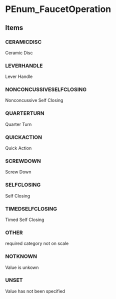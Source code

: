# PEnum_FaucetOperation
<!-- end of short definition -->

## Items

### CERAMICDISC
Ceramic Disc

### LEVERHANDLE
Lever Handle

### NONCONCUSSIVESELFCLOSING
Nonconcussive Self Closing

### QUARTERTURN
Quarter Turn

### QUICKACTION
Quick Action

### SCREWDOWN
Screw Down

### SELFCLOSING
Self Closing

### TIMEDSELFCLOSING
Timed Self Closing

### OTHER
required category not on scale

### NOTKNOWN
Value is unkown

### UNSET
Value has not been specified
